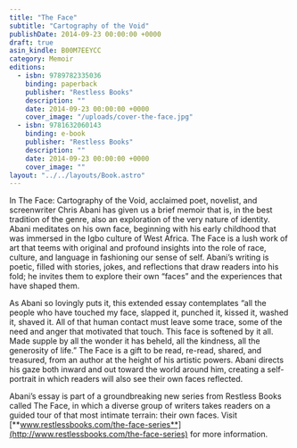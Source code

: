 ```yaml
---
title: "The Face"
subtitle: "Cartography of the Void"
publishDate: 2014-09-23 00:00:00 +0000
draft: true
asin_kindle: B00M7EEYCC
category: Memoir
editions:
  - isbn: 9789782335036
    binding: paperback
    publisher: "Restless Books"
    description: ""
    date: 2014-09-23 00:00:00 +0000
    cover_image: "/uploads/cover-the-face.jpg"
  - isbn: 9781632060143
    binding: e-book
    publisher: "Restless Books"
    description: ""
    date: 2014-09-23 00:00:00 +0000
    cover_image: ""
layout: "../../layouts/Book.astro"
---
```


In The Face: Cartography of the Void, acclaimed poet, novelist, and screenwriter Chris Abani has given us a brief memoir that is, in the best tradition of the genre, also an exploration of the very nature of identity. Abani meditates on his own face, beginning with his early childhood that was immersed in the Igbo culture of West Africa. The Face is a lush work of art that teems with original and profound insights into the role of race, culture, and language in fashioning our sense of self. Abani’s writing is poetic, filled with stories, jokes, and reflections that draw readers into his fold; he invites them to explore their own “faces” and the experiences that have shaped them.

As Abani so lovingly puts it, this extended essay contemplates “all the people who have touched my face, slapped it, punched it, kissed it, washed it, shaved it. All of that human contact must leave some trace, some of the need and anger that motivated that touch. This face is softened by it all. Made supple by all the wonder it has beheld, all the kindness, all the generosity of life.” The Face is a gift to be read, re-read, shared, and treasured, from an author at the height of his artistic powers. Abani directs his gaze both inward and out toward the world around him, creating a self-portrait in which readers will also see their own faces reflected.

Abani’s essay is part of a groundbreaking new series from Restless Books called The Face, in which a diverse group of writers takes readers on a guided tour of that most intimate terrain: their own faces. Visit [**www.restlessbooks.com/the-face-series**](http://www.restlessbooks.com/the-face-series) for more information.
